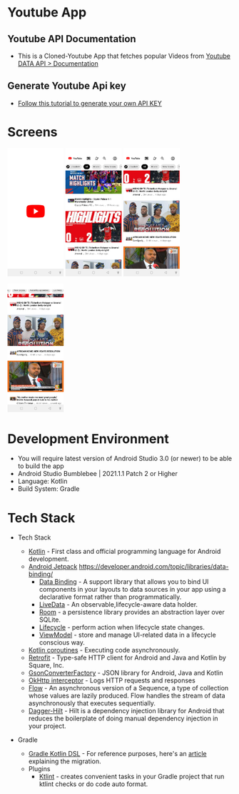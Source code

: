# Youtube App
 
## Youtube API Documentation
- This is a Cloned-Youtube App that fetches popular Videos from [Youtube DATA API > Documentation](https://developers.google.com/youtube/v3/docs/)
 
## Generate Youtube Api key
- [Follow this tutorial to generate your own API KEY](https://blog.hubspot.com/website/how-to-get-youtube-api-key)

# Screens
<p align="left">
 <img src="screenshots/Screenshot_20230120-163004.jpg" width=25% height=25%>
 <img src="screenshots/Screenshot_20230120-154939.jpg" width=25% height=25%>
 <img src="screenshots/Screenshot_20230120-154948.jpg" width=25% height=25%>
</p>

<p align="left">
    <img src="screenshots/Screenshot_20230120-155012.jpg" width=25% height=25%>
</p>

# Development Environment

* You will require latest version of Android Studio 3.0 (or newer) to be able to build the app
* Android Studio Bumblebee | 2021.1.1 Patch 2 or Higher
* Language: Kotlin
* Build System: Gradle

# Tech Stack

- Tech Stack
  - [Kotlin](https://kotlinlang.org/) - First class and official programming language for Android development.
  - [Android Jetpack](https://developer.android.com/jetpack) https://developer.android.com/topic/libraries/data-binding/
    * [Data Binding](https://developer.android.com/topic/libraries/data-binding/) - A support library that allows you to bind UI components in your layouts to data sources in your app using a declarative format rather than programmatically.
    * [LiveData](https://developer.android.com/topic/libraries/data-binding/) - An observable,lifecycle-aware data holder.
    * [Room](https://developer.android.com/topic/libraries/architecture/room) - a persistence library provides an abstraction layer over SQLite.
    * [Lifecycle](https://developer.android.com/topic/libraries/architecture/lifecycle) - perform action when lifecycle state changes.
    * [ViewModel](https://developer.android.com/topic/libraries/architecture/viewmodel) - store and manage UI-related data in a lifecycle conscious way.
  - [Kotlin coroutines](https://kotlinlang.org/docs/reference/coroutines-overview.html) - Executing code asynchronously.
  - [Retrofit](https://square.github.io/retrofit/) - Type-safe HTTP client for Android and Java and Kotlin by Square, Inc.
  - [GsonConverterFactory](https://github.com/square/retrofit/tree/master/retrofit-converters/gson) - JSON library for Android, Java and Kotlin
  - [OkHttp interceptor](https://github.com/square/okhttp/tree/master/okhttp-logging-interceptor) - Logs HTTP requests and responses
  - [Flow](https://kotlinlang.org/docs/reference/coroutines/flow.html) - An asynchronous version of a Sequence, a type of collection whose values are lazily produced. Flow handles the stream of data asynchronously that executes sequentially.
  - [Dagger-Hilt](https://insert-koin.io/) - Hilt is a dependency injection library for Android that reduces the boilerplate of doing manual dependency injection in your project.

- Gradle
  * [Gradle Kotlin DSL](https://docs.gradle.org/current/userguide/kotlin_dsl.html) - For reference purposes, here's an [article](https://evanschepsiror.medium.com/migrating-to-kotlin-dsl-4ee0d6d5c977) explaining the migration.
  * Plugins
      - [Ktlint](https://github.com/JLLeitschuh/ktlint-gradle) - creates convenient tasks in your Gradle project that run ktlint checks or do code auto format.

